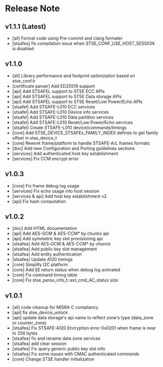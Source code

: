 # Release Note

## v1.1.1 (Latest)
- [all] Format code using Pre-commit and clang formater  
- [stsafea] fix compilation issue when STSE_CONF_USE_HOST_SESSION is disabled
  
## v1.1.0
- [all] Library performance and footprint optimization based on stse_conf.h
- [certificate parser] Add ED25519 support
- [api] Add STSAFEL support to STSE ECC APIs
- [api] Add STSAFEL support to STSE Data storage APIs
- [api] Add STSAFEL support to STSE Reset/Low Power/Echo APIs
- [stsafel] Add STSAFE-L010 ECC services
- [stsafel] Add STSAFE-L010 Device info services
- [stsafel] Add STSAFE-L010 Data partition services
- [stsafel] Add STSAFE-L010 Reset/Low Power/Echo services
- [stsafel] Create STSAFE-L010 device/commands/timings
- [core] Add STSE_DEVICE_STSAFEx_FAMILY_INDEX defines to get family offset in stse_device_t
- [core] Rework frame/platform to handle STSAFE-A/L frames formats
- [doc] Add new Configuration and Porting guidelines sections
- [services] Add authenticated host key establishment
- [services] Fix CCM encrypt error

## v1.0.3
- [core] Fix frame debug log usage
- [services] Fix echo usage into host session
- [services & api] Add host key establishment v2
- [api] Fix hash computation

## v1.0.2
- [doc] Add HTML documentation
- [api] Add AES-GCM & AES-CCM* by chunks api
- [api] Add symmetric key slot provisioning api
- [stsafea] Add AES-GCM & AES-CCM* by chunck
- [stsafea] Add public key slot management
- [stsafea] Add entity authentication
- [stsafea] Update A120 timings
- [core] Simplify I2C platform
- [core] Add SE return status when debug log activated
- [core] Fix command timing table
- [core] Fix stse_perso_info_t::ext_cmd_AC_status size

## v1.0.1
- [all] code cleanup for MISRA C compliancy
- [api] fix stse_device_unlock
- [api] update data storage's api name to reflect zone's type (data_zone or counter_zone)
- [stsafea] Fix STSAFE-A120 Encryption error 0x0201 when frame is near to 256 bytes
- [stsafea] fix and rename data zone services
- [stsafea] add clear session
- [stsafea] Fix query generic public key slot info
- [stsafea] Fix some issues with CMAC authenticated commands
- [core] Change STSE handler initialization
